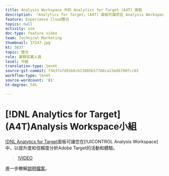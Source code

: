 ```yaml
---
title: Analysis Workspace 中的 Analytics for Target (A4T) 面板
description: 「Analytics for Target」(A4T) 面板可讓您在 Analysis Workspace 中輕鬆分析 Adobe Target 活動和體驗。
feature: Experience Cloud整合
topics: null
activity: use
doc-type: feature video
team: Technical Marketing
thumbnail: 37247.jpg
kt: 5837
topic: 整合
role: 業務從業人員
level: 中級
translation-type: tm+mt
source-git-commit: f3b3fa7d91b0cb21005b57768ca23ed6700fcc03
workflow-type: tm+mt
source-wordcount: '81'
ht-degree: 54%

---
```



# [!DNL Analytics for Target] (A4T)Analysis Workspace小組

[!DNL Analytics for Target](A4T)面板可讓您在[!UICONTROL Analysis Workspace]中，以提升度和信賴度分析Adobe Target的活動和體驗。

>[!VIDEO](https://video.tv.adobe.com/v/37247/?quality=12&learn=on)

進一步瞭解[說明檔案](https://docs.adobe.com/content/help/zh-Hant/analytics/analyze/analysis-workspace/panels/a4t-panel.html)。
